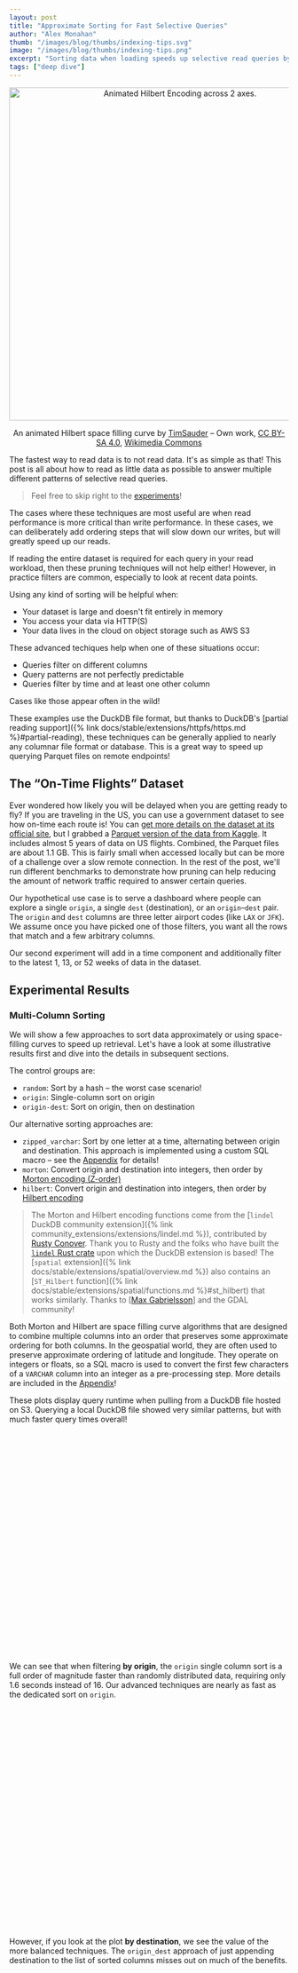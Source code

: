 ```yaml
---
layout: post
title: "Approximate Sorting for Fast Selective Queries"
author: "Alex Monahan"
thumb: "/images/blog/thumbs/indexing-tips.svg"
image: "/images/blog/thumbs/indexing-tips.png"
excerpt: "Sorting data when loading speeds up selective read queries by an order of magnitude using DuckDB's automatic min-max indexes (also known as zone maps). Approximate sorting expands this technique to work when filtering on multiple columns and also works well with timestamps. Converting strings to numeric representations allows them to also benefit from space filling curve approaches like Morton (Z-order) and Hilbert encodings."
tags: ["deep dive"]
---
```


<!--
Minified Plotly library downloaded from here:
https://github.com/plotly/plotly.js/blob/master/dist/README.md

Cartesian was the smallest distribution that included box plots
-->
<script src="{{ site.baseurl }}/js/plotly-cartesian-3.0.1.min.js"></script>

<div align="center">
<img src="/images/blog/sorting-for-fast-selective-queries/Hilbert-curve_rounded-gradient-animated.gif" alt="Animated Hilbert Encoding across 2 axes." width="600"/>

An animated Hilbert space filling curve by <a href="//commons.wikimedia.org/w/index.php?title=User:TimSauder&amp;action=edit&amp;redlink=1" class="new" title="User:TimSauder (page does not exist)">TimSauder</a> – <span class="int-own-work" lang="en">Own work</span>, <a href="https://creativecommons.org/licenses/by-sa/4.0" title="Creative Commons Attribution-Share Alike 4.0">CC BY-SA 4.0</a>, <a href="https://commons.wikimedia.org/w/index.php?curid=67998181">Wikimedia Commons</a>

</div>

The fastest way to read data is to not read data.
It's as simple as that!
This post is all about how to read as little data as possible to answer multiple different patterns of selective read queries.

> Feel free to skip right to the [experiments](#experimental-results)!

The cases where these techniques are most useful are when read performance is more critical than write performance.
In these cases, we can deliberately add ordering steps that will slow down our writes, but will greatly speed up our reads.

If reading the entire dataset is required for each query in your read workload, then these pruning techniques will not help either!
However, in practice filters are common, especially to look at recent data points.

Using any kind of sorting will be helpful when:

- Your dataset is large and doesn't fit entirely in memory
- You access your data via HTTP(S)
- Your data lives in the cloud on object storage such as AWS S3

These advanced techiques help when one of these situations occur:

- Queries filter on different columns
- Query patterns are not perfectly predictable
- Queries filter by time and at least one other column

Cases like those appear often in the wild!

These examples use the DuckDB file format, but thanks to DuckDB's [partial reading support]({% link docs/stable/extensions/httpfs/https.md %}#partial-reading), these techniques can be generally applied to nearly any columnar file format or database.
This is a great way to speed up querying Parquet files on remote endpoints!

## The “On-Time Flights” Dataset

Ever wondered how likely you will be delayed when you are getting ready to fly?
If you are traveling in the US, you can use a government dataset to see how on-time each route is!
You can [get more details on the dataset at its official site](https://www.transtats.bts.gov/DatabaseInfo.asp?QO_VQ=EFD%20&Yv0x=D), but I grabbed a [Parquet version of the data from Kaggle](https://www.kaggle.com/datasets/robikscube/flight-delay-dataset-20182022).
It includes almost 5 years of data on US flights.
Combined, the Parquet files are about 1.1 GB.
This is fairly small when accessed locally but can be more of a challenge over a slow remote connection.
In the rest of the post, we'll run different benchmarks to demonstrate how pruning can help reducing the amount of network traffic required to answer certain queries.

Our hypothetical use case is to serve a dashboard where people can explore a single `origin`, a single `dest` (destination), or an `origin`–`dest` pair.
The `origin` and `dest` columns are three letter airport codes (like `LAX` or `JFK`).
We assume once you have picked one of those filters, you want all the rows that match and a few arbitrary columns.

Our second experiment will add in a time component and additionally filter to the latest 1, 13, or 52 weeks of data in the dataset.

## Experimental Results

### Multi-Column Sorting

We will show a few approaches to sort data approximately or using space-filling curves to speed up retrieval.
Let's have a look at some illustrative results first and dive into the details in subsequent sections.

The control groups are:

- `random`: Sort by a hash – the worst case scenario!
- `origin`: Single-column sort on origin
- `origin-dest`: Sort on origin, then on destination

Our alternative sorting approaches are:

- `zipped_varchar`: Sort by one letter at a time, alternating between origin and destination. This approach is implemented using a custom SQL macro – see the [Appendix](#appendix-experiment-details) for details!
- `morton`: Convert origin and destination into integers, then order by [Morton encoding (Z-order)](https://en.wikipedia.org/wiki/Z-order_curve)
- `hilbert`: Convert origin and destination into integers, then order by [Hilbert encoding](https://en.wikipedia.org/wiki/Hilbert_curve)

> The Morton and Hilbert encoding functions come from the [`lindel` DuckDB community extension]({% link community_extensions/extensions/lindel.md %}), contributed by [Rusty Conover](https://github.com/rustyconover).
> Thank you to Rusty and the folks who have built the [`lindel` Rust crate](https://crates.io/crates/lindel) upon which the DuckDB extension is based!
> The [`spatial` extension]({% link docs/stable/extensions/spatial/overview.md %}) also contains an [`ST_Hilbert` function]({% link docs/stable/extensions/spatial/functions.md %}#st_hilbert) that works similarly.
> Thanks to [[Max Gabrielsson](https://github.com/Maxxen)] and the GDAL community!

Both Morton and Hilbert are space filling curve algorithms that are designed to combine multiple columns into an order that preserves some approximate ordering for both columns.
In the geospatial world, they are often used to preserve approximate ordering of latitude and longitude.
They operate on integers or floats, so a SQL macro is used to convert the first few characters of a `VARCHAR` column into an integer as a pre-processing step.
More details are included in the [Appendix](#appendix-experiment-details)!

These plots display query runtime when pulling from a DuckDB file hosted on S3.
Querying a local DuckDB file showed very similar patterns, but with much faster query times overall!

<div id="remote_s3_query_performance_by_origin" style="width:100%;height:400px;min-width:720px;"></div>
<script>
    fetch('{{ site.baseurl }}/data/zonemaps/remote_s3_query_performance_by_origin.json')
        .then(res => res.json())
        .then(parsed_json => {
            let my_element = document.getElementById('remote_s3_query_performance_by_origin');
            Plotly.newPlot( my_element, parsed_json.data, parsed_json.layout );
            });
</script>

We can see that when filtering **by origin**, the `origin` single column sort is a full order of magnitude faster than randomly distributed data, requiring only 1.6 seconds instead of 16.
Our advanced techniques are nearly as fast as the dedicated sort on `origin`.

<div id="remote_s3_query_performance_by_destination" style="width:100%;height:400px;min-width:720px;"></div>
<script>
    fetch('{{ site.baseurl }}/data/zonemaps/remote_s3_query_performance_by_destination.json')
        .then(res => res.json())
        .then(parsed_json => {
            let my_element = document.getElementById('remote_s3_query_performance_by_destination');
            Plotly.newPlot( my_element, parsed_json.data, parsed_json.layout );
            });
</script>

However, if you look at the plot **by destination**, we see the value of the more balanced techniques.
The `origin_dest` approach of just appending destination to the list of sorted columns misses out on much of the benefits.

<div id="remote_s3_query_performance_by_origin_destination" style="width:100%;height:400px;min-width:720px;"></div>
<script>
    fetch('{{ site.baseurl }}/data/zonemaps/remote_s3_query_performance_by_origin_destination.json')
        .then(res => res.json())
        .then(parsed_json => {
            let my_element = document.getElementById('remote_s3_query_performance_by_origin_destination');
            Plotly.newPlot( my_element, parsed_json.data, parsed_json.layout );
            });
</script>

When querying for a **specific origin and destination pair,** all approaches are significantly faster than random.
However, zooming in on the non-random techniques, the more advanced sorting approaches are as fast or slightly faster than sorting by `origin` or by `origin` and then `destination`.
Performance is also faster than the other experiments, as less data needs to be read (since the filter is more selective).

### Approximate Time Sorting

More recent data tends to be more useful data, so frequently queries filter on a time column.
However, often queries filter on time and on other columns as well.

**Don't just sort on the timestamp column!**
You will miss out on performance benefits.
This is because timestamps tend to be so granular, that in practical terms the data is only sorted by timestamp.
How many rows of your data were inserted at exactly `2025-01-01 01:02:03.456789`?
Probably just one!

To sort on multiple columns as well as a time column, first sort by a truncated timestamp and then on the other columns.
In this experiment, we truncate the `flightdate` column to three levels of granularity: day, month, and year.
We then use our most effective multi-column approach and sort by Hilbert encoding of `origin` and `dest` next.

For each of the query patterns tested previously (filters on `origin`, `destination`, and `origin` / `destination`), we filter on 3 time ranges: the latest 1 week, 13 weeks, and 52 weeks.
This yields a total of 9 scenarios.

<div id="remote_s3_query_performance_by_date_origin" style="width:100%;height:400px;min-width:720px;"></div>
<script>
    fetch('{{ site.baseurl }}/data/zonemaps/remote_s3_query_performance_by_date_origin.json')
        .then(res => res.json())
        .then(parsed_json => {
            let my_element = document.getElementById('remote_s3_query_performance_by_date_origin');
            Plotly.newPlot( my_element, parsed_json.data, parsed_json.layout );
            });
</script>

When querying a week of data for a specific origin, sorting at the daily level performs the best.
However, sorting by a more approximate time (month or year) performs better when analyzing the latest 13 or 52 weeks of data.
This is because the more approximate time buckets allow the Hilbert encoding to separate origins into different row groups more effectively.

<div id="remote_s3_query_performance_by_date_destination" style="width:100%;height:400px;min-width:720px;"></div>
<script>
    fetch('{{ site.baseurl }}/data/zonemaps/remote_s3_query_performance_by_date_destination.json')
        .then(res => res.json())
        .then(parsed_json => {
            let my_element = document.getElementById('remote_s3_query_performance_by_date_destination');
            Plotly.newPlot( my_element, parsed_json.data, parsed_json.layout );
            });
</script>

Querying by time and destination follows a very similar pattern, with the ideal sort order being highly dependent on how far back in time is analyzed.

<div id="remote_s3_query_performance_by_date_origin_destination" style="width:100%;height:400px;min-width:720px;"></div>
<script>
    fetch('{{ site.baseurl }}/data/zonemaps/remote_s3_query_performance_by_date_origin_destination.json')
        .then(res => res.json())
        .then(parsed_json => {
            let my_element = document.getElementById('remote_s3_query_performance_by_date_origin_destination');
            Plotly.newPlot( my_element, parsed_json.data, parsed_json.layout );
            });
</script>

Filtering by origin and destination shows a very different outcome, with a yearly granularity being superior across the board!
This is because the origin and destination filters are much more effective at skipping row groups when the timestamp ordering is very approximate.

As a result, the best compromise across those three workloads is likely to be the very approximate yearly granularity.
See!
Don't just sort by timestamp!

## How Does it Work?

Let's build up some intuition around these approaches.
Later we will look at metrics that can be used to measure how well sorted each column is.

DuckDB stores data in a columnar fashion (meaning that values within a column are stored together in the same set of blocks).
However, columnar does not mean storing the entire column contiguously!
Before storing data, DuckDB breaks tables up into chunks of rows called row groups.
Within each row group, the data related to a single column is stored contiguously together on disk in one or more blocks.

So, how does this help?
By itself, it does not!
However, at the start of each row group, DuckDB also stores metadata about the column data being stored.
This includes the minimum and maximum values of that column within that row group.
We call these _zone maps_ or _min-max indexes._

When DuckDB receives a SQL query that contains a filter, before reading the column segments off of disk, it checks the metadata first.
Could this filter value possibly fall within the minimum/maximum range of this column segment?
If it is not possible, then DuckDB can skip reading the data in that entire row group.

For example, if we are searching for an origin of `PHX`, but the minimum origin in a segment is `ABQ` and the maximum is `ATL`, then we can skip reading the data in that segment.
However, if in another segment the min-max were `ABQ` and `SFO`, then we must read that segment and check each row for `PHX`.

So our goal is to sort our data so that each subset of the data we want to retrieve is only stored in a few row groups.
Ideally, you could aim for pulling just a single row group!
However, since DuckDB is multithreaded, you should still see high performance as long as the number of row groups is less than the number of threads (~CPU cores) DuckDB is using.

## Measuring Sortedness

The most effective way to choose a sort order is to simulate your production workload, like in the experiments above.
However, this is not always feasible or easy to do.
Instead, we can measure how well sorted the dataset is on the columns of interest.
The metric we will use is “Number of row groups per Value”.
The way to interpret this is that for selective queries to work effectively, each value being filtered on should only be present in a small number of row groups.
Smaller is better!
However, there are likely diminishing returns when this metric is below the number of threads DuckDB is using.

<div id="number_of_row groups_per_value" style="width:100%;height:400px;min-width:720px;"></div>
<script>
    fetch('{{ site.baseurl }}/data/zonemaps/number_of_row groups_per_value.json')
        .then(res => res.json())
        .then(parsed_json => {
            let my_element = document.getElementById('number_of_row groups_per_value');
            Plotly.newPlot( my_element, parsed_json.data, parsed_json.layout );
            });
</script>

What can be interpreted from this graph?
The random ordering spreads nearly every value across 100 or more row groups (the visualization is truncated at 100 row groups).
This highlights how a random ordering will be very slow for selective queries!
Sorting by origin greatly reduces the number of row groups that each origin is spread across, but destinations are still spread widely.
Sorting by origin and destination retains the tight distribution of origins and slightly improves the metric for destinations.

The three advanced approaches (`zipped_varchar`, `morton`, and `hilbert`) are more balanced, with both origins and destinations only occuring in a moderate number of row groups.
While they score worse in the origin metric than when sorting directly by origin, most origins are spread across fewer row groups than a modern laptop processor's core count, so high performance is retained.
The Hilbert encoding is the most balanced, so by this metric it would be declared the victor!

To calculate this metric, we define several SQL macros using dynamic SQL and the `query` table function.

<details markdown='1'>
<summary markdown='span'>
    Expand for details!
</summary>

```sql
CREATE OR REPLACE FUNCTION sq(my_varchar) AS (
    ''''||replace(my_varchar,'''', '''''')||''''
);
CREATE OR REPLACE FUNCTION dq(my_varchar) AS (
    '"'||replace(my_varchar,'"', '""')||'"'
);
CREATE OR REPLACE FUNCTION nq(my_varchar) AS (
    replace(my_varchar, ';', 'No semicolons are permitted here')
);


CREATE OR REPLACE FUNCTION dq_list(my_list) AS (
    list_transform(my_list, (i) -> dq(i))
);
CREATE OR REPLACE FUNCTION nq_list(my_list) AS (
    list_transform(my_list, (i) -> nq(i))
);

CREATE OR REPLACE FUNCTION dq_concat(my_list, separator) AS (
    list_reduce(dq_list(my_list), (x, y) -> x || separator || y)
);
CREATE OR REPLACE FUNCTION nq_concat(my_list, separator) AS (
    list_reduce(nq_list(my_list), (x, y) -> x || separator || y)
);


CREATE OR REPLACE FUNCTION rowgroup_counts(table_name, column_list) AS TABLE (
    FROM query('
    WITH by_row group_id AS (
        FROM ' || dq(table_name) || '
        SELECT
        ceiling((count(*) over ()) / 122880) AS total_row groups,
        floor(rowid / 122880) AS row group_id,
        ' || dq_concat(column_list, ',') || '
    ), row group_id_counts AS (
    FROM by_row group_id
    SELECT
        case ' ||
        nq_concat(list_transform(column_list, (i) -> ' when grouping('||dq(i)||') = 0 then alias('||dq(i)||') '),' ')
            || ' end AS column_name,
        coalesce(*columns(* exclude (row group_id, total_row groups))) AS column_value,
        first(total_row groups) AS total_row groups,
        count(distinct row group_id) AS row group_id_count
    GROUP BY
        GROUPING SETS ( ' || nq_concat(list_transform(dq_list(column_list), (j) -> '('||j||')'), ', ') ||' )
    )
    FROM row group_id_counts
    SELECT
        '||sq(table_name)||' AS table_name,
        *
    ORDER BY
        column_name
    ')
);

-- This is an optional function that can summarize the data
-- as an alternative to boxplot charts
CREATE OR REPLACE FUNCTION summarize_rowgroup_counts(table_name, column_list) AS TABLE (
    FROM rowgroup_counts(table_name, column_list)
    SELECT
        table_name,
        column_name,
        total_row groups,
        min(row group_id_count) AS min_cluster_depth,
        avg(row group_id_count) AS avg_cluster_depth,
        max(row group_id_count) AS max_cluster_depth,
        map([0.1, 0.25, 0.5, 0.75, 0.9], quantile_cont(row group_id_count, [0.1, 0.25, 0.5, 0.75, 0.9]))::json AS quantiles,
        histogram(row group_id_count,[1, 2, 3, 4, 5, 6, 7, 8, 9, 10, 11, 12, 13, 14, 15, 16, 32, 64, 128, 256])::json AS histograms,
    GROUP BY ALL
    ORDER BY ALL
);
```

</details>

We can then call the `rowgroup_counts` function on any table and any columns!

```sql
FROM rowgroup_counts('flights_hilbert', ['origin', 'dest']);
```

| table_name      | column_name | column_value | total_row groups | row group_id_count |
| :-------------- | :---------- | :----------- | --------------: | ----------------: |
| flights_hilbert | dest        | PSG          |             238 |                 2 |
| flights_hilbert | dest        | ESC          |             238 |                 2 |
| flights_hilbert | dest        | YUM          |             238 |                 2 |
| flights_hilbert | dest        | TWF          |             238 |                 2 |
| flights_hilbert | dest        | TUL          |             238 |                 7 |
| ...             | ...         | ...          |             ... |               ... |

The `row group_id_count` column is a measurement of how many distinct row groups that a specific column value is present in, so it is an indicator of how much work DuckDB would need to do to pull all data associated with that value.

> This calculation uses the [pseudo-column `rowid`]({% link docs/preview/sql/statements/select.md }#row-ids), and it requires data to have been inserted in a single batch to be perfectly accurate.
> It is directionally correct for data inserted in batches.

## Additional Techniques

There are more ways to take full advantage of the min-max indexes in DuckDB!

### Avoid Small Inserts

If a workload is inserting data in small batches or a single row at a time, there is not an opportunity to effectively sort the data when it is being inserted.
Instead, the data will be sorted largely by insertion time, which will only provide effective pruning for time-based filters.
If possible, bulk inserts or batching will allow the sorting to work more effectively for other columns.
As an alternative, there can be a periodic re-sorting job, which is analogous to a re-indexing task in transactional systems.

### Sort in Chunks

Sorting can be a computationally expensive operation for large tables.
One way to reduce the amount of memory (or disk spill) required when sorting is to process the table in pieces by looping through multiple SQL statements, each filtered to a specific chunk.
Since SQL does not have a looping construct, this would be handled by a host language (Python, Jinja templating, etc.).
The pseudocode would be to:

```sql
CREATE OR REPLACE TABLE sorted_table AS
    FROM unsorted_table
    WITH NO DATA;

for chunk in chunks:
    INSERT INTO sorted_table
        FROM unsorted_table
        WHERE chunking_column = chunk
        ORDER BY other_columns...
```

This will have the effect of sorting initially by the chunking column, and then by the `other_columns`.
It may also take longer to run (since the data must be scanned once per chunk), but memory use is likely to be much lower.

### Sort the First Few Characters of Strings

Approximate sorting works well for improving read performance, and the runtime of [DuckDB's radix sort algorithm]({% post_url 2021-08-27-external-sorting %}) is sensitive to the length of strings (by design!).
The time complexity of the algorithm is `O(nk)`, where n is the number of rows, and k is the width of the sorting key.
Sorting by just the first few characters of a `VARCHAR` can be quicker and less compute intensive while achieving similar read performance.
DuckDB's `VARCHAR` data type also inlines the first 12 bytes of the string, so sorting by less than those 12 bytes (so, under 12 characters when using ASCII) can improve performance.
For example:

```sql
CREATE OR REPLACE TABLE sorted_table AS
    FROM unsorted_table
    ORDER BY varchar_column_to_sort[:12]
```

### Filter by More Columns

Adding filters to a where clause can be helpful if those columns being filtered have any kind of approximate order.
For example, instead of just filtering by `customer_id`, if the table is sorted by `customer_type`, include that in the query also.
Often, if the `customer_id` is known at query time, it is possible to know other metadata as well.

### Adjust the row group Size

One parameter that can be tuned for specific workloads is the number of rows within a row group (the `ROW_GROUP_SIZE`).
If there are many unique values within a column being filtered on, then a smaller number of rows per row group could reduce the total number of rows that must be scanned.
However, there is an overhead of checking metadata more often when row groups are smaller, so there is a tradeoff.

A larger row group size may actually be preferable if a table is particularly large and queries are very selective.
For example, if querying a large fact table with years of history, but filtering to only the last week of data.
Larger row group sizes reduce the number of metadata checks that are necessary to reach the recent data.
However, each row group is larger, so there is a tradeoff there as well.

To adjust the row group size, pass in a parameter when attaching a database.
Note that a row group size should be a power of 2.
The minimum row group size is the vector size of DuckDB, which by default is 2048.

```sql
ATTACH './smaller_row groups.duckdb' (ROW_GROUP_SIZE 8192);
```

## Conclusion

Ordering data upon insert can significantly speed up read queries that include filters.
Creative sorting approaches that use space filling curves and/or rounded timestamp columns allow this approach to work effectively across multiple columns.
Once your dataset becomes large or you are storing it remotely, consider applying these techniques.
Plus, these approaches can be used in nearly any columnar file format or database!

Happy Analyzing!

## Appendix: Experiment Details

All experiments were run on an M1 MacBook Pro with DuckDB v1.2.2.
Note that the remote S3 tests were run over WiFi (which adds a bit of variability...), so please feel free to benchmark independently!

### Table Creation Time

Creating a DuckDB table from Parquet files without sorting took slightly over 21 seconds.
Each other approach copied from the unsorted DuckDB table and created a new table.
The various methods of sorting required similar amounts of time (between 48 and 61 seconds), so we are free to choose the one with the most effective results without considering relative insert performance.
However, it is worth noting that overall insert performance slows down by nearly 3× with any sorting.

| Table name       | Creation time (s) |
| :--------------- | ----------------: |
| `from_parquet`   |              21.4 |
| `random`         |              60.2 |
| `origin`         |              51.9 |
| `origin_dest`    |              48.7 |
| `zipped_varchar` |              58.2 |
| `morton`         |              54.6 |
| `hilbert`        |              58.5 |
| `hilbert_day`    |              58.7 |
| `hilbert_month`  |              53.8 |
| `hilbert_year`   |              60.2 |

### Basic Sorting

<details markdown='1'>
<summary markdown='span'>
    For reproducibility, here are the very standard queries used to initially load the data from Parquet, sort randomly, sort by origin, and sort by origin and then destination.
</summary>

```sql
CREATE TABLE IF NOT EXISTS flights AS
    FROM './Combined_Flights*.parquet';

CREATE TABLE IF NOT EXISTS flights_random AS
    FROM flights
    ORDER BY
        hash(rowid + 42);

CREATE TABLE IF NOT EXISTS flights_origin AS
    FROM flights
    ORDER BY
        origin;

CREATE TABLE IF NOT EXISTS flights_origin_dest AS
    FROM flights
    ORDER BY
        origin,
        dest;
```

</details>

## Sorting by Zipped `VARCHAR` Columns

As an example of an approach that does not require an extension, this SQL macro roughly approximates a space filling curve approach, but using alphanumeric characters instead of integers.
The outcome is a dataset that is somewhat sorted by one column and somewhat sorted by another.

```sql
CREATE OR REPLACE FUNCTION main.zip_varchar(i, j, num_chars := 6) AS (
    -- By default using 6 characters from each string so that
    -- if data is ASCII, we can fit it all in the 12 byte inline portion of DuckDB's string representation
    array_to_string(
      flatten(
        [
          list_value(z[1], z[2])
          FOR z
          IN list_zip(
              string_split(substr(i, 1, num_chars).rpad(num_chars, ' '), ''),
              string_split(substr(j, 1, num_chars).rpad(num_chars, ' '), '')
          )
        ]
      ),
      ''
    )
);

CREATE TABLE IF NOT EXISTS flights_zipped_varchar AS
    FROM flights
    ORDER BY
        main.zip_varchar(origin, dest, num_chars := 3);
```

Here is an example of the output that the `zip_varchar` function produces:

```sql
SELECT
    'ABC' AS origin,
    'XYZ' AS dest,
    main.zip_varchar(origin, dest, num_chars := 3) AS zipped_varchar;
```

| origin | dest | zipped_varchar |
| ------ | ---- | -------------- |
| ABC    | XYZ  | AXBYCZ         |

## Space Filling Curves

The goal of a space filling curve is to map multiple dimensions (in our case 2: origin and destination) down to 1 dimension, but to preserve the higher dimension locality between data points.
One application of them is in geospatial analytics and it is a helpful illustration.
If our dataset contained the latitude and longitude coordinates of every cafe on earth (one row per cafe), but we wanted to sort so that cafes that are physically close to one another are near each other in the list, we could use a space filling curve.
Cafes that are somewhat close in both latitude and longitude will receive a similar Morton or Hilbert encoding value.
This will allow us to quickly execute queries like “Find all cafes within this rectangular region on a map”.
(A rectangle like that is called a bounding box in geospatial-land!)

Morton and Hilbert encodings are designed to accept integers or floating point numbers.
However, in our examples, we want to apply these techniques to `VARCHAR` columns.
Strings actually encode a substantial amount of data per length of the string.
This is because numbers can only have 10 values per digit (in our base 10 numbering system), but a string can have many more (all lowercase letters, capital letters, or symbols).
As a result, we are not able to encode very long strings into integers – only the first few characters.
This will still work for our approximate sorting use case!

This SQL function can convert a `VARCHAR` containing ASCII characters (up to 8 characters in length) into a `UBIGINT`.
It splits the `VARCHAR` up into individual characters, calculates the ASCII number for that character, converts that to bits, concatenates the bits together, then converts to a `UBIGINT`.

```sql
CREATE OR REPLACE FUNCTION main.varchar_to_ubigint(i, num_chars := 8) AS (
    -- The maximum number of characters that will fit in a UBIGINT is 8
    -- and a UBIGINT is the largest type that the lindel community extension accepts for Hilbert or Morton encoding
    list_reduce(
        [
            ascii(my_letter)::UTINYINT::BIT::VARCHAR
            FOR my_letter
            IN (i[:num_chars]).rpad(num_chars, ' ').string_split('')
        ],
        (x, y) -> x || y
    )::BIT::UBIGINT
);
```

The `morton_encode` and `hilbert_encode` functions from the lindel community extension can then be used within the `ORDER BY` clause to sort by the Morton or Hilbert encoding.

```sql
INSTALL lindel FROM community;
LOAD lindel;

CREATE TABLE IF NOT EXISTS flights_morton AS
    FROM flights
    ORDER BY
        morton_encode([
            varchar_to_ubigint(origin, num_chars := 3),
            varchar_to_ubigint(dest, num_chars := 3)
        ]::UBIGINT[2]);

CREATE TABLE IF NOT EXISTS flights_hilbert AS
    FROM flights
    ORDER BY
        hilbert_encode([
            varchar_to_ubigint(origin, num_chars := 3),
            varchar_to_ubigint(dest, num_chars := 3)
        ]::UBIGINT[2]);
```

Alternatively, the spatial extension can be used to execute a Hilbert encoding.
It requires a bounding box to be supplied, as this helps determine the granularity of the encoding for geospatial use cases.
It performed similarly to the Hilbert approach included in the above plots.

```sql
SET VARIABLE bounding_box = (
    WITH flights_converted_to_ubigint AS (
        FROM flights
            SELECT
            *,
            varchar_to_ubigint(origin, num_chars := 3) AS origin_ubigint,
            varchar_to_ubigint(dest, num_chars := 3) AS dest_ubigint
        )
    FROM flights_converted_to_ubigint
    SELECT {
        min_x: min(origin_ubigint),
        min_y: min(dest_ubigint),
        max_x: max(origin_ubigint),
        max_y: max(dest_ubigint)
    }::BOX_2D
);
CREATE OR REPLACE TABLE flights_hilbert_spatial AS
    FROM flights
    ORDER BY
        ST_Hilbert(
            varchar_to_ubigint(origin, num_chars := 3),
            varchar_to_ubigint(dest, num_chars := 3),
            getvariable('bounding_box')
        );
```

## Approximate Time Sorting

Sorting by an “approximate time” involves truncating the time to the nearest value of a certain time granularity.
This can be accomplished with the `date_trunc` function.
Once data is sorted by an approximate time, other sorting techniques can be applied.
In this case, the dataset is subsequently sorted by the Hilbert encoding of origin and dest.

```sql
CREATE TABLE IF NOT EXISTS flights_hilbert_day AS
    FROM flights
    ORDER BY
        date_trunc('day', flightdate),
        hilbert_encode([
            varchar_to_ubigint(origin, num_chars := 3),
            varchar_to_ubigint(dest, num_chars := 3)
        ]::UBIGINT[2]);

CREATE TABLE IF NOT EXISTS flights_hilbert_month AS
    FROM flights
    ORDER BY
        date_trunc('month', flightdate),
        hilbert_encode([
            varchar_to_ubigint(origin, num_chars := 3),
            varchar_to_ubigint(dest, num_chars := 3)
        ]::UBIGINT[2]);

CREATE TABLE IF NOT EXISTS flights_hilbert_year AS
    FROM flights
    ORDER BY
        date_trunc('year', flightdate),
        hilbert_encode([
            varchar_to_ubigint(origin, num_chars := 3),
            varchar_to_ubigint(dest, num_chars := 3)
        ]::UBIGINT[2]);
```
